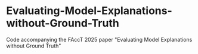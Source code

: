 # Evaluating-Model-Explanations-without-Ground-Truth
Code accompanying the FAccT 2025 paper "Evaluating Model Explanations without Ground Truth"
